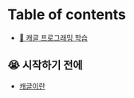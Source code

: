 # Table of contents

* [💩 캐글 프로그래밍 학습](README.md)

## 😭 시작하기 전에 <a href="#before-start" id="before-start"></a>

* [캐글이란](before-start/about-kaggle.md)
